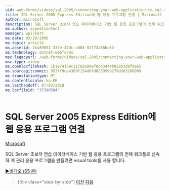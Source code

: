 ```yaml
---
uid: web-forms/videos/sql-2005/connecting-your-web-application-to-sql-server-2005-express-edition
title: SQL Server 2005 Express Edition에 웹 응용 프로그램 연결 | Microsoft Docs
author: microsoft
description: SQL Server 초보자 연습 데이터베이스 기반 웹 응용 프로그램의 전체 워크플로는 administrat 신속 하 게 만들려면 시각적 도구를 사용 하는 중...
ms.author: aspnetcontent
manager: wpickett
ms.date: 03/20/2006
ms.topic: article
ms.assetid: 2ba89851-337e-47dc-a604-82f73a68bc63
ms.technology: dotnet-webforms
msc.legacyurl: /web-forms/videos/sql-2005/connecting-your-web-application-to-sql-server-2005-express-edition
msc.type: video
ms.openlocfilehash: 1b1e74139c11782a96af8c43474b828b3d9f9a65
ms.sourcegitcommit: 953ff9ea4369f154d6fd0239599279ddd3280009
ms.translationtype: MT
ms.contentlocale: ko-KR
ms.lasthandoff: 07/03/2018
ms.locfileid: "37390584"
---
```

<a name="connecting-your-web-application-to-sql-server-2005-express-edition"></a>SQL Server 2005 Express Edition에 웹 응용 프로그램 연결
====================
[Microsoft](https://github.com/microsoft)

SQL Server 초보자 연습 데이터베이스 기반 웹 응용 프로그램의 전체 워크플로 신속 하 게 관리 응용 프로그램을 만들려면 visual tools를 사용 합니다.

[&#9654;비디오 (65 분)](https://channel9.msdn.com/Blogs/ASP-NET-Site-Videos/connecting-your-web-application-to-sql-server-2005-express-edition)

> [!div class="step-by-step"]
> [이전](understanding-security-and-network-connectivity.md)
> [다음](using-sql-server-management-studio.md)

